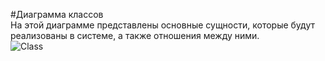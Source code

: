 #Диаграмма классов  
На этой диаграмме представлены основные сущности, которые будут реализованы в системе, а также отношения между ними.  
![Class](https://raw.githubusercontent.com/RSlabodchikov/CandyShop/master/Images/Class/Class.png)  